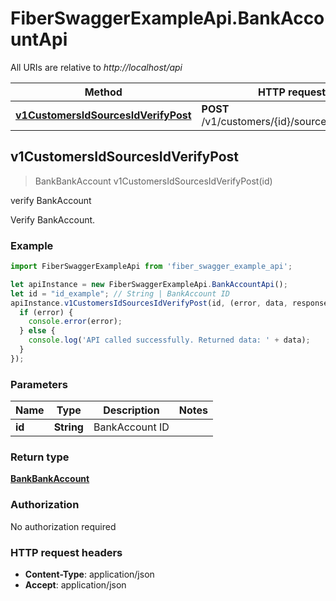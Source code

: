 # FiberSwaggerExampleApi.BankAccountApi

All URIs are relative to *http://localhost/api*

Method | HTTP request | Description
------------- | ------------- | -------------
[**v1CustomersIdSourcesIdVerifyPost**](BankAccountApi.md#v1CustomersIdSourcesIdVerifyPost) | **POST** /v1/customers/{id}/sources/{id}/verify | verify BankAccount



## v1CustomersIdSourcesIdVerifyPost

> BankBankAccount v1CustomersIdSourcesIdVerifyPost(id)

verify BankAccount

Verify BankAccount.

### Example

```javascript
import FiberSwaggerExampleApi from 'fiber_swagger_example_api';

let apiInstance = new FiberSwaggerExampleApi.BankAccountApi();
let id = "id_example"; // String | BankAccount ID
apiInstance.v1CustomersIdSourcesIdVerifyPost(id, (error, data, response) => {
  if (error) {
    console.error(error);
  } else {
    console.log('API called successfully. Returned data: ' + data);
  }
});
```

### Parameters


Name | Type | Description  | Notes
------------- | ------------- | ------------- | -------------
 **id** | **String**| BankAccount ID | 

### Return type

[**BankBankAccount**](BankBankAccount.md)

### Authorization

No authorization required

### HTTP request headers

- **Content-Type**: application/json
- **Accept**: application/json

